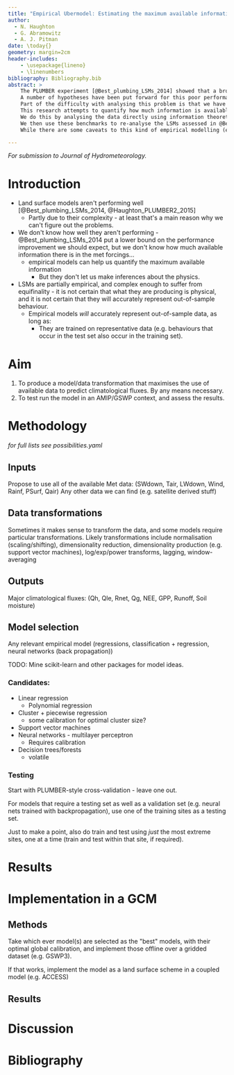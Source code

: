 ```yaml
---
title: "Empirical Ubermodel: Estimating the maximum available information in met data"
author:
  - N. Haughton
  - G. Abramowitz
  - A. J. Pitman
date: \today{}
geometry: margin=2cm
header-includes:
    - \usepackage{lineno}
    - \linenumbers
bibliography: Bibliography.bib
abstract: >
    The PLUMBER experiment [@Best_plumbing_LSMs_2014] showed that a broad cross-section cross-section of Land Surface Models (LSMs) are performing poorly relative to very simplistic benchmark empirical models.
    A number of hypotheses have been put forward for this poor performance; however, follow-up analysis [@Haughton_PLUMBER2_2015] has found none of these provide a satisfactory explanation.
    Part of the difficulty with analysing this problem is that we have no *a priori* expectation of how well LSMs *should* perform.
    This research attempts to quantify how much information is available in the meteorological forcings and site characteristic data for predicting surface fluxes, as well as to provide one or more best-in-class benchmark empirical models.
    We do this by analysing the data directly using information theoretic methods, as well as undertaking a broad-based model search to establish a best-performing benchmark, using a similar out-of-sample train and test methodology to that used in @Best_plumbing_LSMs_2014.
    We then use these benchmarks to re-analyse the LSMs assessed in @Best_plumbing_LSMs_2014.
    While there are some caveats to this kind of empirical modelling (e.g. risks of over fitting, or local minima during fitting), most of these can be mitigated to a satisfactory degree for the purposes of this research.

---
```


*For submission to Journal of Hydrometeorology.*

Introduction
============

- Land surface models aren't performing well [@Best_plumbing_LSMs_2014, @Haughton_PLUMBER2_2015]
    - Partly due to their complexity - at least that's a main reason why we can't figure out the problems.
- We don't know how well they aren't performing - @Best_plumbing_LSMs_2014 put a lower bound on the performance improvement we should expect, but we don't know how much available information there is in the met forcings...
    - empirical models can help us quantify the maximum available information
        - But they don't let us make inferences about the physics.
- LSMs are partially empirical, and complex enough to suffer from equifinality - it is not certain that what they are producing is physical, and it is not certain that they will accurately represent out-of-sample behaviour.
    - Empirical models *will* accurately represent out-of-sample data, as long as:
        - They are trained on representative data (e.g. behaviours that occur in the test set also occur in the training set).

Aim
===

1. To produce a model/data transformation that maximises the use of available data to predict climatological fluxes.
By any means necessary.
2. To test run the model in an AMIP/GSWP context, and assess the results.

Methodology
===========

*for full lists see possibilities.yaml*

Inputs
------

Propose to use all of the available Met data: (SWdown, Tair, LWdown, Wind, Rainf, PSurf, Qair)
Any other data we can find (e.g. satellite derived stuff)

Data transformations
--------------------

Sometimes it makes sense to transform the data, and some models require particular transformations.
Likely transformations include normalisation (scaling/shifting), dimensionality reduction, dimensionality production (e.g. support vector machines), log/exp/power transforms, lagging, window-averaging

Outputs
-------

Major climatological fluxes: (Qh, Qle, Rnet, Qg, NEE, GPP, Runoff, Soil moisture)

Model selection
---------------

Any relevant empirical model (regressions, classification + regression, neural networks (back propagation))

TODO: Mine scikit-learn and other packages for model ideas.

### Candidates:

- Linear regression
    - Polynomial regression
- Cluster + piecewise regression
    - some calibration for optimal cluster size?
- Support vector machines
- Neural networks - multilayer perceptron
    - Requires calibration
- Decision trees/forests
    - volatile

### Testing

Start with PLUMBER-style cross-validation - leave one out.

For models that require a testing set as well as a validation set (e.g. neural nets trained with backpropagation), use one of the training sites as a testing set.

Just to make a point, also do train and test using *just* the most extreme sites, one at a time (train and test within that site, if required).

Results
=======


Implementation in a GCM
=======================

Methods
-------

Take which ever model(s) are selected as the "best" models, with their optimal global calibration, and implement those offline over a gridded dataset (e.g. GSWP3).

If that works, implement the model as a land surface scheme in a coupled model (e.g. ACCESS)

Results
-------

Discussion
==========

Bibliography
============

